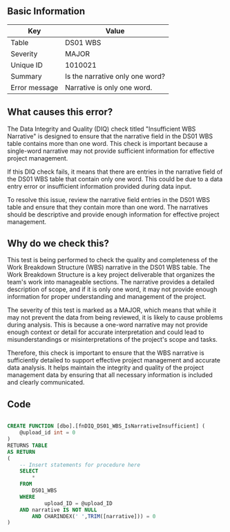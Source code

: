 ## Basic Information
| Key         | Value          |
|-------------|----------------|
| Table       | DS01 WBS |
| Severity    | MAJOR |
| Unique ID   | 1010021   |
| Summary     | Is the narrative only one word? |
| Error message | Narrative is only one word. |

## What causes this error?

The Data Integrity and Quality (DIQ) check titled "Insufficient WBS Narrative" is designed to ensure that the narrative field in the DS01 WBS table contains more than one word. This check is important because a single-word narrative may not provide sufficient information for effective project management.

If this DIQ check fails, it means that there are entries in the narrative field of the DS01 WBS table that contain only one word. This could be due to a data entry error or insufficient information provided during data input.

To resolve this issue, review the narrative field entries in the DS01 WBS table and ensure that they contain more than one word. The narratives should be descriptive and provide enough information for effective project management.
## Why do we check this?

This test is being performed to check the quality and completeness of the Work Breakdown Structure (WBS) narrative in the DS01 WBS table. The Work Breakdown Structure is a key project deliverable that organizes the team's work into manageable sections. The narrative provides a detailed description of scope, and if it is only one word, it may not provide enough information for proper understanding and management of the project.

The severity of this test is marked as a MAJOR, which means that while it may not prevent the data from being reviewed, it is likely to cause problems during analysis. This is because a one-word narrative may not provide enough context or detail for accurate interpretation and could lead to misunderstandings or misinterpretations of the project's scope and tasks.

Therefore, this check is important to ensure that the WBS narrative is sufficiently detailed to support effective project management and accurate data analysis. It helps maintain the integrity and quality of the project management data by ensuring that all necessary information is included and clearly communicated.
## Code

```sql

CREATE FUNCTION [dbo].[fnDIQ_DS01_WBS_IsNarrativeInsufficient] (
	@upload_id int = 0
)
RETURNS TABLE
AS RETURN
(
    -- Insert statements for procedure here
	SELECT 
		* 
	FROM 
		DS01_WBS
	WHERE 
			upload_ID = @upload_ID
    AND narrative IS NOT NULL
		AND CHARINDEX(' ',TRIM([narrative])) = 0
)
```
